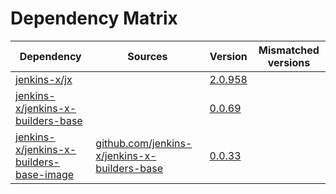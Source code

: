 # Dependency Matrix

Dependency | Sources | Version | Mismatched versions
---------- | ------- | ------- | -------------------
[jenkins-x/jx](https://github.com/jenkins-x/jx) |  | [2.0.958](https://github.com/jenkins-x/jx/releases/tag/v2.0.958) | 
[jenkins-x/jenkins-x-builders-base](https://github.com/jenkins-x/jenkins-x-builders-base) |  | [0.0.69](https://github.com/jenkins-x/jenkins-x-builders-base/releases/tag/v0.0.69) | 
[jenkins-x/jenkins-x-builders-base-image](https://github.com/jenkins-x/jenkins-x-builders-base-image) | [github.com/jenkins-x/jenkins-x-builders-base](https://github.com/jenkins-x/jenkins-x-builders-base.git) | [0.0.33]() | 
